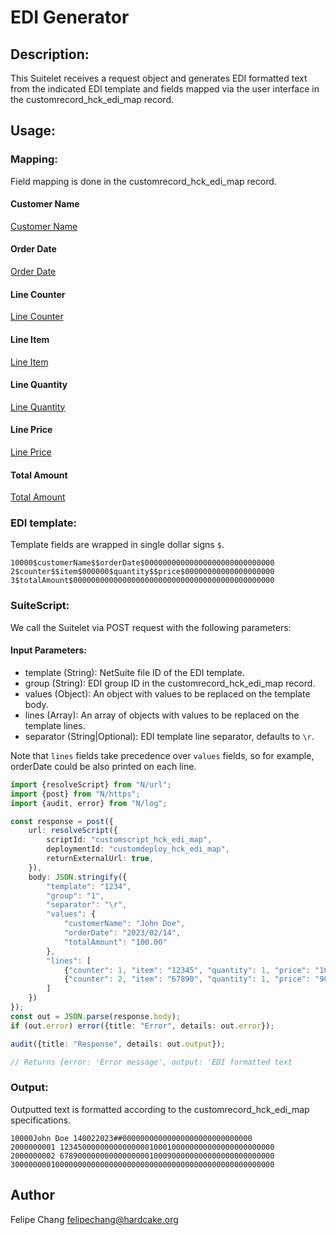 # EDI Generator

## Description:

This Suitelet receives a request object and generates EDI formatted text from the indicated EDI template 
and fields mapped via the user interface in the customrecord_hck_edi_map record.

## Usage:

### Mapping:

Field mapping is done in the customrecord_hck_edi_map record.

#### Customer Name
[Customer Name]("https://github.com/felipechang/netsuite-edi-generator/images/customerName.png")

#### Order Date
[Order Date]("https://github.com/felipechang/netsuite-edi-generator/images/orderDate.png")

#### Line Counter
[Line Counter]("https://github.com/felipechang/netsuite-edi-generator/images/counter.png")

#### Line Item
[Line Item]("https://github.com/felipechang/netsuite-edi-generator/images/itemme.png")

#### Line Quantity
[Line Quantity]("https://github.com/felipechang/netsuite-edi-generator/images/quantity.png")

#### Line Price
[Line Price]("https://github.com/felipechang/netsuite-edi-generator/images/price.png")

#### Total Amount
[Total Amount]("https://github.com/felipechang/netsuite-edi-generator/images/totalAmount.png")


### EDI template:

Template fields are wrapped in single dollar signs `$`.

```text
10000$customerName$$orderDate$00000000000000000000000000000
2$counter$$item$000000$quantity$$price$00000000000000000000
3$totalAmount$000000000000000000000000000000000000000000000
```

### SuiteScript:

We call the Suitelet via POST request with the following parameters:

#### Input Parameters:

- template (String): NetSuite file ID of the EDI template.
- group (String): EDI group ID in the customrecord_hck_edi_map record.
- values (Object): An object with values to be replaced on the template body.
- lines (Array): An array of objects with values to be replaced on the template lines.
- separator (String|Optional): EDI template line separator, defaults to `\r`.

Note that `lines` fields take precedence over `values` fields, so for example, orderDate could be also printed on each line.

```typescript
import {resolveScript} from "N/url";
import {post} from "N/https";
import {audit, error} from "N/log";

const response = post({
    url: resolveScript({
        scriptId: "customscript_hck_edi_map",
        deploymentId: "customdeploy_hck_edi_map",
        returnExternalUrl: true,
    }),
    body: JSON.stringify({
        "template": "1234",
        "group": "1",
        "separator": "\r",
        "values": {
            "customerName": "John Doe",
            "orderDate": "2023/02/14",
            "totalAmount": "100.00"
        },
        "lines": [
            {"counter": 1, "item": "12345", "quantity": 1, "price": "10.00"},
            {"counter": 2, "item": "67890", "quantity": 1, "price": "90.00"}
        ]
    })
});
const out = JSON.parse(response.body);
if (out.error) error({title: "Error", details: out.error});

audit({title: "Response", details: out.output});

// Returns {error: 'Error message', output: 'EDI formatted text
```

### Output:

Outputted text is formatted according to the customrecord_hck_edi_map specifications.

```text
10000John Doe 140022023##00000000000000000000000000000
2000000001 123450000000000000001000100000000000000000000000
2000000002 678900000000000000001000900000000000000000000000
30000000010000000000000000000000000000000000000000000000000
```

## Author

Felipe Chang <felipechang@hardcake.org>